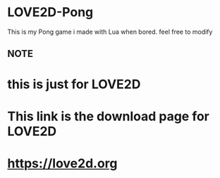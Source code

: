 # LOVE2D-Pong
 This is my Pong game i made with Lua when bored. feel free to modify 

## NOTE
# this is just for LOVE2D

# This link is the download page for LOVE2D
# https://love2d.org
